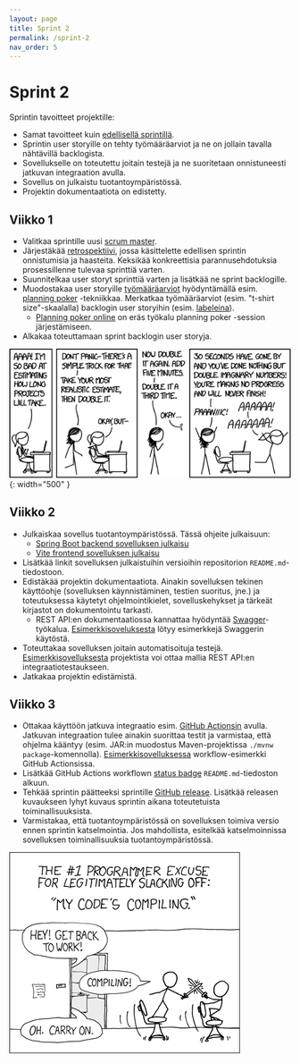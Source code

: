 ```yaml
---
layout: page
title: Sprint 2
permalink: /sprint-2
nav_order: 5
---
```


# Sprint 2

Sprintin tavoitteet projektille:

- Samat tavoitteet kuin [edellisellä sprintillä](/sprint-1).
- Sprintin user storyille on tehty työmääräarviot ja ne on jollain tavalla nähtävillä backlogista.
- Sovellukselle on toteutettu joitain testejä ja ne suoritetaan onnistuneesti jatkuvan integraation avulla.
- Sovellus on julkaistu tuotantoympäristössä.
- Projektin dokumentaatiota on edistetty.

## Viikko 1

- Valitkaa sprintille uusi [scrum master](https://www.scrum.org/resources/what-is-a-scrum-master).
- Järjestäkää [retrospektiivi](https://www.teamretro.com/retrospectives/mad-sad-glad-retrospective), jossa käsittelette edellisen sprintin onnistumisia ja haasteita. Keksikää konkreettisia parannusehdotuksia prosessillenne tulevaa sprinttiä varten.
- Suunnitelkaa user storyt sprinttiä varten ja lisätkää ne sprint backlogille.
- Muodostakaa user storyille [työmääräarviot](https://activecollab.com/blog/project-management/t-shirt-sizing) hyödyntämällä esim. [planning poker](https://www.mountaingoatsoftware.com/agile/planning-poker) -tekniikkaa. Merkatkaa työmääräarviot (esim. "t-shirt size"-skaalalla) backlogin user storyihin (esim. [labeleina](https://docs.github.com/en/issues/using-labels-and-milestones-to-track-work/managing-labels)).
  - [Planning poker online](https://planningpokeronline.com/) on eräs työkalu planning poker -session järjestämiseen.
- Alkakaa toteuttamaan sprint backlogin user storyja.

![Planning](/assets/planning.png){: width="500" }

## Viikko 2

<!--

{: .highlight }
> Tämän viikon aikana vertaisryhmät tekevät toisilleen katselmointipyynnöt _ennen seuraavaa opetuskertaa_, jossa ovat rajanneet omasta projektistaan katselmoitavan osan. Lukekaa katselmointipyynnön ohjeet [täältä](/koodikatselmointi).

-->

- Julkaiskaa sovellus tuotantoympäristössä. Tässä ohjeite julkaisuun:
  - [Spring Boot backend sovelluksen julkaisu](https://software-development-project-1.github.io/backend-deployment)
  - [Vite frontend sovelluksen julkaisu](https://software-development-project-1.github.io/frontend-deployment)
- Lisätkää linkit sovelluksen julkaistuihin versioihin repositorion `README.md`-tiedostoon.
- Edistäkää projektin dokumentaatiota. Ainakin sovelluksen tekinen käyttöohje (sovelluksen käynnistäminen, testien suoritus, jne.) ja toteutuksessa käytetyt ohjelmointikielet, sovelluskehykset ja tärkeät kirjastot on dokumentointu tarkasti.
  - REST API:en dokumentaatiossa kannattaa hyödyntää [Swagger](https://www.baeldung.com/spring-rest-openapi-documentation)-työkalua. [Esimerkkisoveluksesta](https://github.com/Kaltsoon/spring-boot-vite-example) lötyy esimerkkejä Swaggerin käytöstä.
- Toteuttakaa sovelluksen joitain automatisoituja testejä. [Esimerkkisovelluksesta](https://github.com/Kaltsoon/spring-boot-vite-example) projektista voi ottaa mallia REST API:en integraatiotestaukseen.
- Jatkakaa projektin edistämistä.

## Viikko 3

<!--

{: .highlight }
> Tämän viikon aikana vertaisryhmät tekevät toisilleen koodikatselmoinnin edellisen viikon katselmointipyynnön pohjalta ja toimittavat sen _ennen seuraavaa opetuskertaa_. Lukekaa koodikatselmoinnin ohjeet [täältä](/koodikatselmointi).

-->

- Ottakaa käyttöön jatkuva integraatio esim. [GitHub Actionsin](https://docs.github.com/en/actions/learn-github-actions/understanding-github-actions) avulla. Jatkuvan integraation tulee ainakin suorittaa testit ja varmistaa, että ohjelma kääntyy (esim. JAR:in muodostus Maven-projektissa `./mvnw package`-komennolla). [Esimerkkisovelluksessa](https://github.com/Kaltsoon/spring-boot-vite-example/blob/main/.github/workflows/ci.yml) workflow-esimerkki GitHub Actionsissa.
- Lisätkää GitHub Actions workflown [status badge](https://docs.github.com/en/actions/monitoring-and-troubleshooting-workflows/monitoring-workflows/adding-a-workflow-status-badge) `README.md`-tiedoston alkuun.
- Tehkää sprintin päätteeksi sprintille [GitHub release](https://docs.github.com/en/repositories/releasing-projects-on-github/managing-releases-in-a-repository). Lisätkää releasen kuvaukseen lyhyt kuvaus sprintin aikana toteutetuista toiminallisuuksista.
- Varmistakaa, että tuotantoympäristössä on sovelluksen toimiva versio ennen sprintin katselmointia. Jos mahdollista, esitelkää katselmoinnissa sovelluksen toiminallisuuksia tuotantoympäristössä.

![Pull request](/assets/compiling.png)
